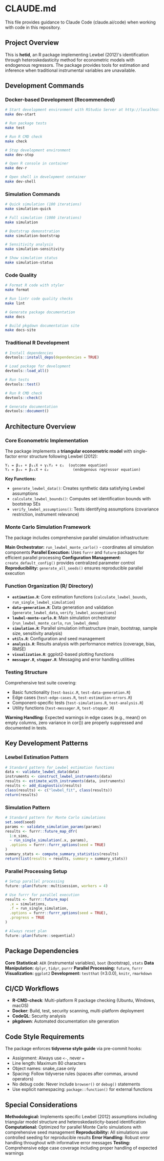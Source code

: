 # CLAUDE.md

This file provides guidance to Claude Code (claude.ai/code) when working with code in this repository.

## Project Overview

This is **hetid**, an R package implementing Lewbel (2012)'s identification through heteroskedasticity method for econometric models with endogenous regressors. The package provides tools for estimation and inference when traditional instrumental variables are unavailable.

## Development Commands

### Docker-based Development (Recommended)
```bash
# Start development environment with RStudio Server at http://localhost:8787
make dev-start

# Run package tests
make test

# Run R CMD check
make check

# Stop development environment
make dev-stop

# Open R console in container
make dev-r

# Open shell in development container
make dev-shell
```

### Simulation Commands
```bash
# Quick simulation (100 iterations)
make simulation-quick

# Full simulation (1000 iterations)
make simulation

# Bootstrap demonstration
make simulation-bootstrap

# Sensitivity analysis
make simulation-sensitivity

# Show simulation status
make simulation-status
```

### Code Quality
```bash
# Format R code with styler
make format

# Run lintr code quality checks
make lint

# Generate package documentation
make docs

# Build pkgdown documentation site
make docs-site
```

### Traditional R Development
```r
# Install dependencies
devtools::install_deps(dependencies = TRUE)

# Load package for development
devtools::load_all()

# Run tests
devtools::test()

# Run R CMD check
devtools::check()

# Generate documentation
devtools::document()
```

## Architecture Overview

### Core Econometric Implementation

The package implements a **triangular econometric model** with single-factor error structure following Lewbel (2012):

```
Y₁ = β₁₀ + β₁₁X + γ₁Y₂ + ε₁  (outcome equation)
Y₂ = β₂₀ + β₂₁X + ε₂           (endogenous regressor equation)
```

**Key Functions:**
- `generate_lewbel_data()`: Creates synthetic data satisfying Lewbel assumptions
- `calculate_lewbel_bounds()`: Computes set identification bounds with bootstrap SEs
- `verify_lewbel_assumptions()`: Tests identifying assumptions (covariance restriction, instrument relevance)

### Monte Carlo Simulation Framework

The package includes comprehensive parallel simulation infrastructure:

**Main Orchestrator:** `run_lewbel_monte_carlo()` - coordinates all simulation components
**Parallel Execution:** Uses `furrr` and `future` packages for efficient parallel processing
**Configuration Management:** `create_default_config()` provides centralized parameter control
**Reproducibility:** `generate_all_seeds()` ensures reproducible parallel execution

### Function Organization (R/ Directory)

- **`estimation.R`**: Core estimation functions (`calculate_lewbel_bounds`, `run_single_lewbel_simulation`)
- **`data-generation.R`**: Data generation and validation (`generate_lewbel_data`, `verify_lewbel_assumptions`)
- **`lewbel-monte-carlo.R`**: Main simulation orchestrator (`run_lewbel_monte_carlo`, `run_lewbel_demo`)
- **`simulation.R`**: Parallel simulation infrastructure (main, bootstrap, sample size, sensitivity analysis)
- **`utils.R`**: Configuration and seed management
- **`analysis.R`**: Results analysis with performance metrics (coverage, bias, RMSE)
- **`visualization.R`**: ggplot2-based plotting functions
- **`messager.R`**, **`stopper.R`**: Messaging and error handling utilities

### Testing Structure

Comprehensive test suite covering:
- Basic functionality (`test-basic.R`, `test-data-generation.R`)
- Edge cases (`test-edge-cases.R`, `test-estimation-errors.R`)
- Component-specific tests (`test-simulations.R`, `test-analysis.R`)
- Utility functions (`test-messager.R`, `test-stopper.R`)

**Warning Handling:** Expected warnings in edge cases (e.g., mean() on empty columns, zero variance in cor()) are properly suppressed and documented in tests.

## Key Development Patterns

### Lewbel Estimation Pattern
```r
# Standard pattern for Lewbel estimation functions
data <- validate_lewbel_data(data)
instruments <- construct_lewbel_instruments(data)
results <- estimate_with_instruments(data, instruments)
results <- add_diagnostics(results)
class(results) <- c("lewbel_fit", class(results))
return(results)
```

### Simulation Pattern
```r
# Standard pattern for Monte Carlo simulations
set.seed(seed)
params <- validate_simulation_params(params)
results <- furrr::future_map_dfr(
  1:n_sims,
  ~ run_single_simulation(.x, params),
  .options = furrr::furrr_options(seed = TRUE)
)
summary_stats <- compute_summary_statistics(results)
return(list(results = results, summary = summary_stats))
```

### Parallel Processing Setup
```r
# Setup parallel processing
future::plan(future::multisession, workers = 4)

# Use furrr for parallel execution
results <- furrr::future_map(
  .x = simulations,
  .f = run_single_simulation,
  .options = furrr::furrr_options(seed = TRUE),
  .progress = TRUE
)

# Always reset plan
future::plan(future::sequential)
```

## Package Dependencies

**Core Statistical:** `AER` (instrumental variables), `boot` (bootstrap), `stats`
**Data Manipulation:** `dplyr`, `tidyr`, `purrr`
**Parallel Processing:** `future`, `furrr`
**Visualization:** `ggplot2`
**Development:** `testthat` (≥3.0.0), `knitr`, `rmarkdown`

## CI/CD Workflows

- **R-CMD-check**: Multi-platform R package checking (Ubuntu, Windows, macOS)
- **Docker**: Build, test, security scanning, multi-platform deployment
- **CodeQL**: Security analysis
- **pkgdown**: Automated documentation site generation

## Code Style Requirements

The package enforces **tidyverse style guide** via pre-commit hooks:
- Assignment: Always use `<-`, never `=`
- Line length: Maximum 80 characters
- Object names: snake_case only
- Spacing: Follow tidyverse rules (spaces after commas, around operators)
- No debug code: Never include `browser()` or `debug()` statements
- Use explicit namespacing: `package::function()` for external functions

## Special Considerations

**Methodological:** Implements specific Lewbel (2012) assumptions including triangular model structure and heteroskedasticity-based identification
**Computational:** Optimized for parallel Monte Carlo simulations with comprehensive seed management
**Reproducibility:** All simulations use controlled seeding for reproducible results
**Error Handling:** Robust error handling throughout with informative error messages
**Testing:** Comprehensive edge case coverage including proper handling of expected warnings
